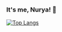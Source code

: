 ### It's me, Nurya! 👋
[![Top Langs](https://github-readme-stats.vercel.app/api/top-langs/?username=nuryaf&theme=tokyonight&layout=compact)](https://github.com/nuryaf/github-readme-stats)

